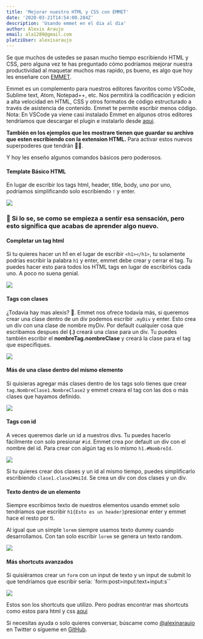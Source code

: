 ```yaml
---
title: 'Mejorar nuestro HTML y CSS con EMMET'
date: '2020-03-21T14:54:00.284Z'
description: 'Usando emmet en el dia al dia'
author: Alexis Araujo
email: ala1289@gmail.com
platziUser: alexisaraujo
---
```


Se que muchos de ustedes se pasan mucho tiempo escribiendo HTML y CSS, pero alguna vez te has preguntado cómo podríamos mejorar nuestra productividad al maquetar muchos mas rapido, ps bueno, es algo que hoy les enseñare con [EMMET](https://emmet.io/).

Emmet es un complemento para nuestros editores favoritos como VSCode, Sublime text, Atom, Notepad++, etc. Nos permitirá la codificación y edicion a alta velocidad en HTML, CSS y otros formatos de código estructurado a través de asistencia de contenido. Emmet te permite escribir menos código. Nota: En VSCode ya viene casi instalado Emmet en algunos otros editores tendríamos que descargar el plugin e instalarlo desde [aqui](https://emmet.io/download/).

**También en los ejemplos que les mostrare tienen que guardar su archivo que esten escribiendo con la extension HTML.** Para activar estos nuevos superpoderes que tendrán 💪🏽.

Y hoy les enseño algunos comandos básicos pero poderosos.

#### Template Básico HTML

En lugar de escribir los tags html, header, title, body, uno por uno, podríamos simplificando solo escribiendo `!` y enter.

![](https://i.imgur.com/e0tqirZ.gif)

### 🤯 Si lo se, se como se empieza a sentir esa sensación, pero esto significa que acabas de aprender algo nuevo.

#### Completar un tag html

Si tu quieres hacer un h1 en el lugar de escribir `<h1></h1>`, tu solamente podrías escribir la palabra `h1` y enter, emmet debe crear y cerrar el tag. Tu puedes hacer esto para todos los HTML tags en lugar de escribirlos cada uno. A poco no suena genial.

![](https://i.imgur.com/KgHmfsl.gif)

#### Tags con clases

¿Todavia hay mas alexis? 🤔. Emmet nos ofrece todavía más, si queremos crear una clase dentro de un div podemos escribir `.myDiv` y enter. Esto crea un div con una clase de nombre myDiv. Por default cualquier cosa que escribamos despues del **(.)** creará una clase para un div. Tu puedes también escribir el **nombreTag.nombreClase** y creará la clase para el tag que especifiques.

![](https://i.imgur.com/5jkQKwM.gif)

#### Más de una clase dentro del mismo elemento

Si quisieras agregar más clases dentro de los tags solo tienes que crear `tag.NombreClase1.NombreClase2` y emmet creara el tag con las dos o más clases que hayamos definido.

![](https://i.imgur.com/i5yHsXw.gif)

#### Tags con id

A veces queremos darle un id a nuestros divs. Tu puedes hacerlo fácilmente con solo presionar `#id`. Emmet crea por default un div con el nombre del id. Para crear con algún tag es lo mismo `h1.#NombreId`.

![](https://i.imgur.com/mnqFjeQ.gif)

Si tu quieres crear dos clases y un id al mismo tiempo, puedes simplificarlo escribiendo `clase1.clase2#miId`. Se crea un div con dos clases y un div.

#### Texto dentro de un elemento

Siempre escribimos texto de nuestros elementos usando emmet solo tendríamos que escribir `h1{Esto es un header}`presionar enter y emmet hace el resto por ti.

Al igual que un simple `lorem` siempre usamos texto dummy cuando desarrollamos. Con tan solo escribir `lorem` se genera un texto random.

![](https://i.imgur.com/UUeJywt.gif)

#### Más shortcuts avanzados

Si quisiéramos crear un `form` con un input de texto y un input de submit lo que tendríamos que escribir sería: `form:post>input:text+input:s``

![](https://i.imgur.com/3NNSh0A.gif)

Estos son los shortcuts que utilizo. Pero podras encontrar mas shortcuts como estos para html y css [aqui](https://docs.emmet.io/cheat-sheet/)

Si necesitas ayuda o solo quieres conversar, búscame como [@alexinaraujo](https://twitter.com/alexinaraujo) en Twitter o sígueme en [GitHub](https://github.com/ealexisaraujo).
